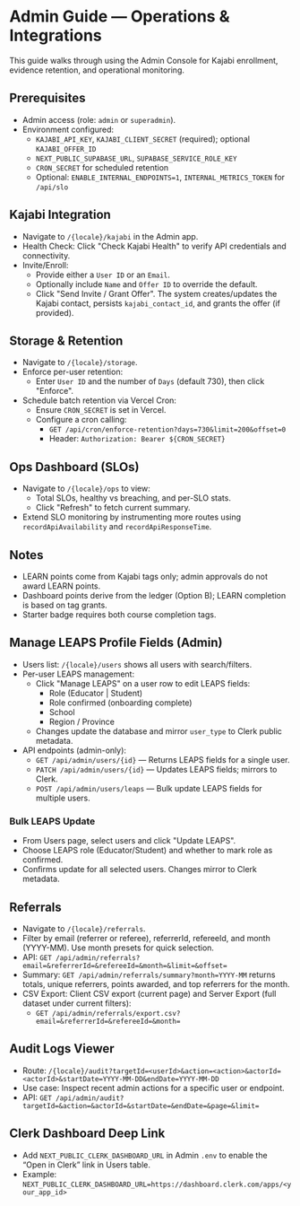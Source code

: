 # Admin Guide — Operations & Integrations

This guide walks through using the Admin Console for Kajabi enrollment, evidence retention, and operational monitoring.

## Prerequisites

- Admin access (role: `admin` or `superadmin`).
- Environment configured:
  - `KAJABI_API_KEY`, `KAJABI_CLIENT_SECRET` (required); optional `KAJABI_OFFER_ID`
  - `NEXT_PUBLIC_SUPABASE_URL`, `SUPABASE_SERVICE_ROLE_KEY`
  - `CRON_SECRET` for scheduled retention
  - Optional: `ENABLE_INTERNAL_ENDPOINTS=1`, `INTERNAL_METRICS_TOKEN` for `/api/slo`

## Kajabi Integration

- Navigate to `/{locale}/kajabi` in the Admin app.
- Health Check: Click "Check Kajabi Health" to verify API credentials and connectivity.
- Invite/Enroll:
  - Provide either a `User ID` or an `Email`.
  - Optionally include `Name` and `Offer ID` to override the default.
  - Click "Send Invite / Grant Offer". The system creates/updates the Kajabi contact, persists `kajabi_contact_id`, and grants the offer (if provided).

## Storage & Retention

- Navigate to `/{locale}/storage`.
- Enforce per-user retention:
  - Enter `User ID` and the number of `Days` (default 730), then click "Enforce".
- Schedule batch retention via Vercel Cron:
  - Ensure `CRON_SECRET` is set in Vercel.
  - Configure a cron calling:
    - `GET /api/cron/enforce-retention?days=730&limit=200&offset=0`
    - Header: `Authorization: Bearer ${CRON_SECRET}`

## Ops Dashboard (SLOs)

- Navigate to `/{locale}/ops` to view:
  - Total SLOs, healthy vs breaching, and per-SLO stats.
  - Click "Refresh" to fetch current summary.
- Extend SLO monitoring by instrumenting more routes using `recordApiAvailability` and `recordApiResponseTime`.

## Notes

- LEARN points come from Kajabi tags only; admin approvals do not award LEARN points.
- Dashboard points derive from the ledger (Option B); LEARN completion is based on tag grants.
- Starter badge requires both course completion tags.

## Manage LEAPS Profile Fields (Admin)

- Users list: `/{locale}/users` shows all users with search/filters.
- Per-user LEAPS management:
  - Click "Manage LEAPS" on a user row to edit LEAPS fields:
    - Role (Educator | Student)
    - Role confirmed (onboarding complete)
    - School
    - Region / Province
  - Changes update the database and mirror `user_type` to Clerk public metadata.
- API endpoints (admin-only):
  - `GET /api/admin/users/{id}` — Returns LEAPS fields for a single user.
  - `PATCH /api/admin/users/{id}` — Updates LEAPS fields; mirrors to Clerk.
  - `POST /api/admin/users/leaps` — Bulk update LEAPS fields for multiple users.

### Bulk LEAPS Update

- From Users page, select users and click "Update LEAPS".
- Choose LEAPS role (Educator/Student) and whether to mark role as confirmed.
- Confirms update for all selected users. Changes mirror to Clerk metadata.

## Referrals

- Navigate to `/{locale}/referrals`.
- Filter by email (referrer or referee), referrerId, refereeId, and month (YYYY-MM). Use month presets for quick selection.
- API: `GET /api/admin/referrals?email=&referrerId=&refereeId=&month=&limit=&offset=`
- Summary: `GET /api/admin/referrals/summary?month=YYYY-MM` returns totals, unique referrers, points awarded, and top referrers for the month.
- CSV Export: Client CSV export (current page) and Server Export (full dataset under current filters):
  - `GET /api/admin/referrals/export.csv?email=&referrerId=&refereeId=&month=`

## Audit Logs Viewer

- Route: `/{locale}/audit?targetId=<userId>&action=<action>&actorId=<actorId>&startDate=YYYY-MM-DD&endDate=YYYY-MM-DD`
- Use case: Inspect recent admin actions for a specific user or endpoint.
- API: `GET /api/admin/audit?targetId=&action=&actorId=&startDate=&endDate=&page=&limit=`

## Clerk Dashboard Deep Link

- Add `NEXT_PUBLIC_CLERK_DASHBOARD_URL` in Admin `.env` to enable the “Open in Clerk” link in Users table.
- Example: `NEXT_PUBLIC_CLERK_DASHBOARD_URL=https://dashboard.clerk.com/apps/<your_app_id>`
